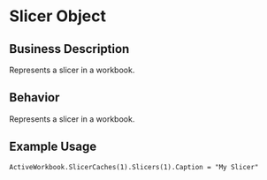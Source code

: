 # Slicer Object

## Business Description
Represents a slicer in a workbook.

## Behavior
Represents a slicer in a workbook.

## Example Usage
```vba
ActiveWorkbook.SlicerCaches(1).Slicers(1).Caption = "My Slicer"
```